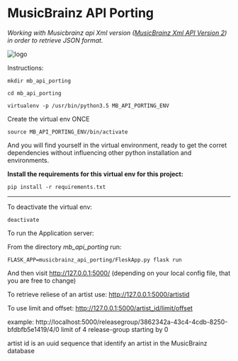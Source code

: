 # MusicBrainz API Porting

_Working with Musicbrainz api Xml version ([MusicBrainz Xml API Version 2](https://musicbrainz.org/doc/Development/XML_Web_Service/Version_2))
 in order to retrieve JSON format._



![logo](https://upload.wikimedia.org/wikipedia/commons/6/6d/MusicBrainz_logo_2016.svg)



Instructions:

```
mkdir mb_api_porting
```
 
 
``` 
cd mb_api_porting

``` 

```
virtualenv -p /usr/bin/python3.5 MB_API_PORTING_ENV

```

Create the virtual env ONCE

```
source MB_API_PORTING_ENV/bin/activate
```


And you will find yourself in the virtual environment, ready to get the corret dependencies
without influencing other python installation and environments.



**Install the requirements for this virtual env for this project:**

```
pip install -r requirements.txt
```


---

To deactivate the virtual env:

```
deactivate
```



To run the Application server:

From the directory *mb_api_porting*
run:

```
FLASK_APP=musicbrainz_api_porting/FleskApp.py flask run
```

And then visit http://127.0.0.1:5000/  (depending on your local config file, that you are free to change)

To retrieve reliese of an artist use:
http://127.0.0.1:5000/artistid

To use limit and offset:
http://127.0.0.1:5000/artist_id/limit/offset

example: http://localhost:5000/releasegroup/3862342a-43c4-4cdb-8250-bfdbfb5e1419/4/0
limit of 4 release-group starting by 0

artist id is an uuid sequence that identify an artist in the MusicBrainz database


